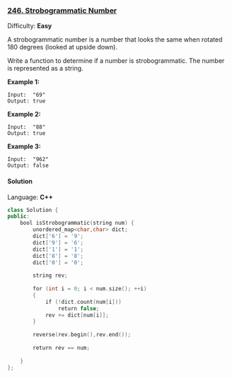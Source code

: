 ### [246\. Strobogrammatic Number](https://leetcode.com/problems/strobogrammatic-number/)

Difficulty: **Easy**


A strobogrammatic number is a number that looks the same when rotated 180 degrees (looked at upside down).

Write a function to determine if a number is strobogrammatic. The number is represented as a string.

**Example 1:**

```
Input:  "69"
Output: true
```

**Example 2:**

```
Input:  "88"
Output: true
```

**Example 3:**

```
Input:  "962"
Output: false
```


#### Solution

Language: **C++**

```c++
class Solution {
public:
    bool isStrobogrammatic(string num) {
        unordered_map<char,char> dict;
        dict['6'] = '9';
        dict['9'] = '6';
        dict['1'] = '1';
        dict['8'] = '8';
        dict['0'] = '0';
        
        string rev;
        
        for (int i = 0; i < num.size(); ++i)
        {
            if (!dict.count(num[i]))
                return false;
            rev += dict[num[i]];
        }
        
        reverse(rev.begin(),rev.end());
        
        return rev == num;
        
    }
};
```
